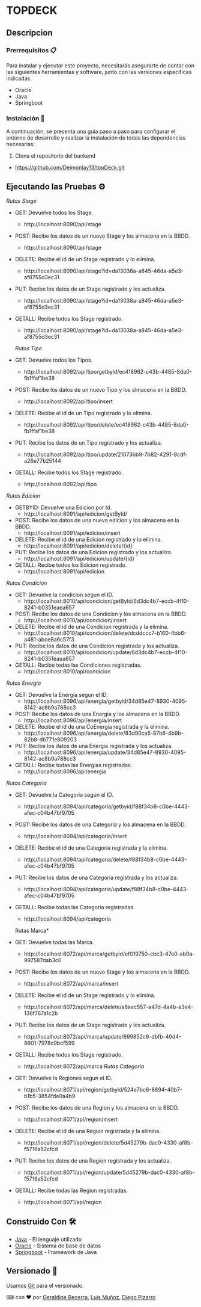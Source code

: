 # TOPDECK

## Descripcion

### Prerrequisitos 📋
Para instalar y ejecutar este proyecto, necesitarás asegurarte de contar con las siguientes herramientas y software, junto con las versiones específicas indicadas:
- Oracle
- Java
- Springboot

### Instalación 🔧
A continuación, se presenta una guía paso a paso para configurar el entorno de desarrollo y realizar la instalación de todas las dependencias necesarias:
1. Clona el repositorio del backend
  - https://github.com/Deimonlay13/topDeck.git

## Ejecutando las Pruebas ⚙
  *Rutas Stage*
- GET: Devuelve todos los Stage.
  - http://localhost:8090/api/stage
- POST: Recibe los datos de un nuevo Stage y los almacena en la BBDD.
  - http://localhost:8090/api/stage
- DELETE: Recibe el id de un Stage registrado y lo elimina.
  - http://localhost:8090/api/stage?id=da13038a-a845-46da-a5e3-af8755d3ec31
- PUT: Recibe los datos de un Stage registrado y los actualiza.
  - http://localhost:8090/api/stage?id=da13038a-a845-46da-a5e3-af8755d3ec31
- GETALL: Recibe todos los Stage registrado.
  - http://localhost:8090/api/stage?id=da13038a-a845-46da-a5e3-af8755d3ec31


  *Rutas Tipo*
- GET: Devuelve todos los Tipos.
  - http://localhost:8092/api/tipo/getbyid/ec418962-c43b-4485-8da0-fb1ffaf1be38
- POST: Recibe los datos de un nuevo Tipo y los almacena en la BBDD.
  - http://localhost:8092/api/tipo/insert
- DELETE: Recibe el id de un Tipo registrado y lo elimina.
  - http://localhost:8092/api/tipo/delete/ec418962-c43b-4485-8da0-fb1ffaf1be38
- PUT: Recibe los datos de un Tipo registrado y los actualiza.
  - http://localhost:8092/api/tipo/update/21073bb9-7b82-4291-8cdf-a26e77b25144
- GETALL: Recibe todos los Stage registrado.
  - http://localhost:8092/api/tipo


*Rutas Edicion*
- GETBYID: Devuelve una Edicion por Id.
  - http://localhost:8091/api/edicion/getById/
- POST: Recibe los datos de una nueva edicion y los almacena en la BBDD.
  - http://localhost:8091/api/edicion/insert
- DELETE: Recibe el id de una Edicion registrado y lo elimina.
  - http://localhost:8091/api/edicion/delete/{id}
- PUT: Recibe los datos de una Edicion registrado y los actualiza.
  - http://localhost:8091/api/edicion/update/{id}
- GETALL: Recibe todos los Edicion registrado.
  - http://localhost:8091/api/edicion

*Rutas Condicion*
- GET: Devuelve la condicion segun el ID.
  - http://localhost:8010/api/condicion/getById/6d3dc4b7-eccb-4f10-8241-b0351eaea657
- POST: Recibe los datos de una Condicion y los almacena en la BBDD.
  - http://localhost:8010/api/condicion/insert
- DELETE: Recibe el id de una Condicion registrada y la elimina.
  - http://localhost:8010/api/condicion/delete/dcddccc7-b160-4bb6-a481-abce8a6c57f3
- PUT: Recibe los datos de una Condicion registrada y los actualiza.
  - http://localhost:8010/api/condicion/update/6d3dc4b7-eccb-4f10-8241-b0351eaea657
- GETALL: Recibe todas las Condiciones registradas.
  - http://localhost:8010/api/condicion

*Rutas Energia*
- GET: Devuelve la Energia segun el ID.
  - http://localhost:8096/api/energia/getbyid/34d85e47-8930-4095-8142-ac8b9a788cc3
- POST: Recibe los datos de una Energia y los almacena en la BBDD.
  - http://localhost:8096/api/energia/insert
- DELETE: Recibe el id de una CoEnergia registrada y la elimina.
  - http://localhost:8096/api/energia/delete/83d90ca5-87b6-4b9b-82b8-db771e809203
- PUT: Recibe los datos de una Energia registrada y los actualiza.
  - http://localhost:8096/api/energia/update/34d85e47-8930-4095-8142-ac8b9a788cc3
- GETALL: Recibe todas las Energias registradas.
  - http://localhost:8096/api/energia

*Rutas Categoria*
- GET: Devuelve la Categoria segun el ID.
  - http://localhost:8094/api/categoria/getbyid/f88f34b8-c0be-4443-afec-c04b47bf9705
- POST: Recibe los datos de una Categoria y los almacena en la BBDD.
  - http://localhost:8094/api/categoria/insert
- DELETE: Recibe el id de una Categoria registrada y la elimina.
  - http://localhost:8094/api/categoria/delete/f88f34b8-c0be-4443-afec-c04b47bf9705
- PUT: Recibe los datos de una Categoria registrada y los actualiza.
  - http://localhost:8094/api/categoria/update/f88f34b8-c0be-4443-afec-c04b47bf9705
- GETALL: Recibe todas las Categoria registradas.
  - http://localhost:8094/api/categoria

  Rutas Marca*
- GET: Devuelve todas las Marca.
  - http://localhost:8072/api/marca/getbyid/ef019750-cbc3-47e0-ab0a-997587dab3c0
- POST: Recibe los datos de un nuevo Stage y los almacena en la BBDD.
  - http://localhost:8072/api/marca/insert
- DELETE: Recibe el id de un Stage registrado y lo elimina.
  - http://localhost:8072/api/marca/delete/a6aec557-a47d-4a4b-a3e4-136f767a1c2b
- PUT: Recibe los datos de un Stage registrado y los actualiza.
  - http://localhost:8072/api/marca/update/699852c9-dbfb-40d4-8601-7978c9bcf599
- GETALL: Recibe todos los Stage registrado.
  - http://localhost:8072/api/marca
*Rutas Categoria*
- GET: Devuelve la Regiones segun el ID.
  - http://localhost:8071/api/region/getbyid/524e7bc6-8894-40b7-b1b5-3854fde0a4b9
- POST: Recibe los datos de una Region y los almacena en la BBDD.
  - http://localhost:8071/api/region/insert
- DELETE: Recibe el id de una Region registrada y la elimina.
  - http://localhost:8071/api/region/delete/5d45279b-dac0-4330-af8b-f5716a52cfcd
- PUT: Recibe los datos de una Region registrada y los actualiza.
  - http://localhost:8071/api/region/update/5d45279b-dac0-4330-af8b-f5716a52cfcd
- GETALL: Recibe todas las Region registradas.
  - http://localhost:8071/api/region



## Construido Con 🛠
- [Java](https://www.java.com/es/) - El lenguaje utilizado
- [Oracle](https://www.oracle.com/) - Sistema de base de datos
- [Springboot](https://spring.io/projects/spring-boot) - Framework de Java

## Versionado 📌

Usamos [Git](https://git-scm.com) para el versionado.

⌨ con ❤ por [Geraldine Becerra](https://github.com/andgerald),
[Luis Muñoz](https://github.com/Luis-Munoz-soto),
[Diego Pizarro](https://github.com/Deimonlay13)
